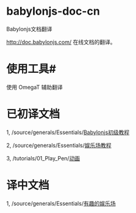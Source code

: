 # babylonjs-doc-cn
Babylonjs文档翻译

http://doc.babylonjs.com/ 在线文档的翻译。

# 使用工具#
使用 OmegaT 辅助翻译

# 已初译文档 #

1, /source/generals/Essentials/[Babylonjs初级教程](https://github.com/h53d/babylonjs-doc-cn/blob/master/target/generals/Essentials/A_Babylon.js_Primer.md)

2, /source/generals/Essentials/[娱乐场教程](https://github.com/h53d/babylonjs-doc-cn/blob/master/target/generals/Essentials/The_Playground_Tutorial.md)

3, /tutorials/01_Play_Pen/[动画](https://github.com/h53d/babylonjs-doc-cn/blob/master/target/tutorials/01_Play_Pen/Animations.md)

# 译中文档 #

1, /source/generals/Essentials/[有趣的娱乐场](https://github.com/h53d/babylonjs-doc-cn/blob/master/target/generals/General/playgrounds.md)
